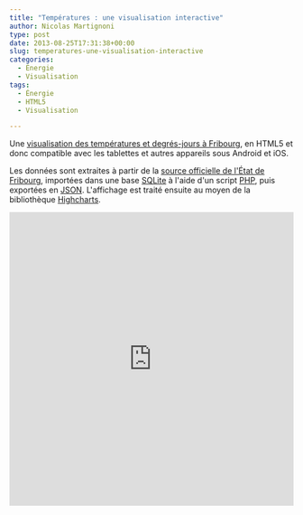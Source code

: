 ```yaml
---
title: "Températures : une visualisation interactive"
author: Nicolas Martignoni
type: post
date: 2013-08-25T17:31:38+00:00
slug: temperatures-une-visualisation-interactive
categories:
  - Énergie
  - Visualisation
tags:
  - Énergie
  - HTML5
  - Visualisation

---
```

Une [visualisation des températures et degrés-jours à Fribourg][6], en HTML5 et donc compatible avec les tablettes et autres appareils sous Android et iOS.

Les données sont extraites à partir de la [source officielle de l'État de Fribourg][1], importées dans une base [SQLite][2] à l'aide d'un script [PHP][3], puis exportées en [JSON][4]. L'affichage est traité ensuite au moyen de la bibliothèque [Highcharts][5].

<iframe src="https://meteo.martignoni.net/" width="100%" height="520" scrolling="yes" class="iframe-class" frameborder="0"></iframe>

 [1]: https://www.fr.ch/sde/energie-agriculture-et-environnement/energie/degres-jours-et-temperature-moyenne-releves-hebdomadaires "Service de l'énergie, Fribourg"
 [2]: https://www.sqlite.org/ "SQLite"
 [3]: https://php.net/ "PHP"
 [4]: https://www.json.org/ "JSON"
 [5]: https://www.highcharts.com/ "Highcharts"
 [6]: https://meteo.martignoni.net/ "Températures et degrés-jours à Fribourg"

<!--more-->
